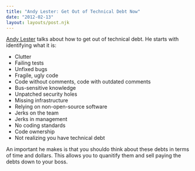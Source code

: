 ```yaml
---
title: "Andy Lester: Get Out of Technical Debt Now"
date: "2012-02-13"
layout: layouts/post.njk
---
```


[Andy Lester](http://twitter.com/petdance) talks about how to get out of technical debt. He starts with identifying what it is:

- Clutter
- Failing tests
- Unfixed bugs
- Fragile, ugly code
- Code without comments, code with outdated comments
- Bus-sensitive knowledge
- Unpatched security holes
- Missing infrastructure
- Relying on non-open-source software
- Jerks on the team
- Jerks in management
- No coding standards
- Code ownership
- Not realizing you have technical debt

An important he makes is that you shouldo think about these debts in terms of time and dollars. This allows you to quanitify them and sell paying the debts down to your boss.
